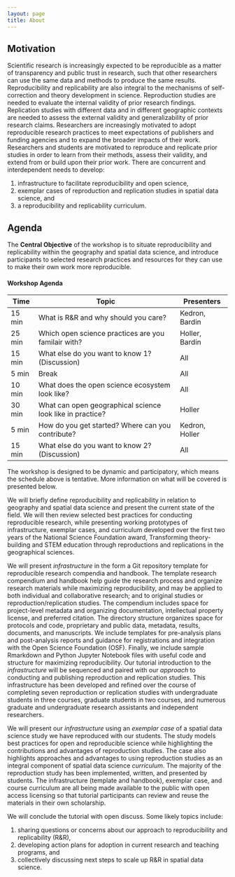 ```yaml
---
layout: page
title: About
---
```


## Motivation 
Scientific research is increasingly expected to be reproducible as a matter of transparency and public trust in research, such that other researchers can use the same data and methods to produce the same results.
Reproducibility and replicability are also integral to the mechanisms of self-correction and theory development in science.
Reproduction studies are needed to evaluate the internal validity of prior research findings.
Replication studies with different data and in different geographic contexts are needed to assess the external validity and generalizability of prior research claims.
Researchers are increasingly motivated to adopt reproducible research practices to meet expectations of publishers and funding agencies and to expand the broader impacts of their work.
Researchers and students are motivated to reproduce and replicate prior studies in order to learn from their methods, assess their validity, and extend from or build upon their prior work.
There are concurrent and interdependent needs to develop:

1. infrastructure to facilitate reproducibility and open science,
2. exemplar cases of reproduction and replication studies in spatial data science, and
3. a reproducibility and replicability curriculum.

## Agenda
The **Central Objective** of the workshop is to situate reproducibility and replicability within the geography and spatial data science, and introduce participants to selected research practices and resources for they can use to make their own work more reproducible.  

#### Workshop Agenda
| Time   | Topic                                                       | Presenters     |
| ---    | ---                                                         | ---            |
| 15 min | What is R&R and why should you care?                        | Kedron, Bardin | 
| 25 min | Which open science practices are you familair with?         | Holler, Bardin |
| 15 min | What else do you want to know 1? (Discussion)               | All            |
| 5 min  | Break                                                       | All            |
| 10 min | What does the open science ecosystem look like?             | All            |
| 30 min | What can open geographical science look like in practice?   | Holler         |
| 5 min  | How do you get started? Where can you contribute?           | Kedron, Holler | 
| 15 min | What else do you want to know 2? (Discussion)               | All            |

The workshop is designed to be dynamic and participatory, which means the schedule above is tentative.
More information on what will be covered is presented below.  

We will briefly define reproducibility and replicability in relation to geography and spatial data science and present the current state of the field. 
We will then review selected best practices for conducting reproducible research, while presenting working prototypes of infrastructure, exemplar cases, and curriculum developed over the first two years of the National Science Foundation award, Transforming theory-building and STEM education through reproductions and replications in the geographical sciences. 

We will present *infrastructure* in the form a Git repository template for reproducible research compendia and handbook.
The template research compendium and handbook help guide the research process and organize research materials while maximizing reproducibility, and may be applied to both individual and collaborative research; and to original studies or reproduction/replication studies.
The compendium includes space for project-level metadata and organizing documentation, intellectual property license, and preferred citation.
The directory structure organizes space for protocols and code, proprietary and public data, metadata, results, documents, and manuscripts.
We include templates for pre-analysis plans and post-analysis reports and guidance for registrations and integration with the Open Science Foundation (OSF).
Finally, we include sample Rmarkdown and Python Jupyter Notebook files with useful code and structure for maximizing reproducibility.
Our tutorial introduction to the *infrastructure* will be sequenced and paired with our *approach* to conducting and publishing reproduction and replication studies.
This infrastructure has been developed and refined over the course of completing seven reproduction or replication studies with undergraduate students in three courses, graduate students in two courses, and numerous graduate and undergraduate research assistants and independent researchers.

We will present our *infrastructure* using an *exemplar case* of a spatial data science study we have reproduced with our students.
The study models best practices for open and reproducible science while highlighting the contributions and advantages of reproduction studies.
The case also highlights approaches and advantages to using reproduction studies as an integral component of spatial data science *curriculum*.
The majority of the reproduction study has been implemented, written, and presented by students.
The infrastructure (template and handbook), exemplar case, and course curriculum are all being made available to the public with open access licensing so that tutorial participants can review and reuse the materials in their own scholarship.

We will conclude the tutorial with open discuss. Some likely topics include:

1. sharing questions or concerns about our approach to reproducibility and replicability (R&R),
2. developing action plans for adoption in current research and teaching programs, and
3. collectively discussing next steps to scale up R&R in spatial data science.
